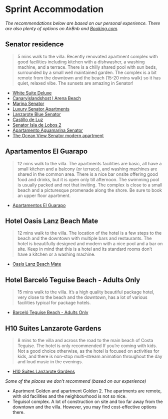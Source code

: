 # Sprint Accommodation

*The recommendations below are based on our personal experience. There are also plenty of options on AirBnb and [Booking.com](http://Booking.com/).* 

## Senator residence

> 5 mins walk to the villa. Recently renovated apartment complex with good facilities including kitchen with a dishwasher, a washing machine, and a terrace. There is a chilly shared pool with sun beds, surrounded by a small well maintained garden. The complex is a bit remote from the downtown and the beach (15-20 mins walk) so it has quiet, relaxed vibe. The sunsets are amazing in Senator!
> 

- [White Suite Deluxe](https://www.booking.com/hotel/es/white-suite-deluxe.en-gb.html?dest_type=city&matching_block_id=751750401_339233406_2_0_0&checkin=2023-10-16&no_rooms=1&sid=e33104905ca7ea3fa8ec1fa3652f962b&atlas_src=sr_iw_title&auth_success=1&dest_id=-403957&group_children=0&aid=304142&checkout=2023-10-22&label=gen173nr-1FCAEoggI46AdIM1gEaEaIAQKYAQm4AQfIAQ3YAQHoAQH4AQuIAgGoAgO4Auztz6UGwAIB0gIkMmE1YzIyZjQtYzk0Zi00YTA1LTlkZjMtZWVmZjViZjhmOTli2AIG4AIB&room1=A&ucfs=1&group_adults=1&=)
- [Canaryislandshost l Arena Beach](https://www.booking.com/hotel/es/arena-beach-suites.en-gb.html?aid=304142&label=gen173nr-1FCAEoggI46AdIM1gEaEaIAQKYAQm4AQfIAQ3YAQHoAQH4AQuIAgGoAgO4Auztz6UGwAIB0gIkMmE1YzIyZjQtYzk0Zi00YTA1LTlkZjMtZWVmZjViZjhmOTli2AIG4AIB&sid=e33104905ca7ea3fa8ec1fa3652f962b&dest_id=-403957&dest_type=city&room1=A&;group_adults=1;group_children=0;no_rooms=1;checkin=2023-10-16;checkout=2023-10-22;matching_block_id=839296101_350441075_2_0_0;atlas_src=sr_iw_title;ucfs=1)
- [Marina Senator](https://www.booking.com/hotel/es/marina-senator.en-gb.html?aid=304142&label=gen173nr-1FCAEoggI46AdIM1gEaEaIAQKYAQm4AQfIAQ3YAQHoAQH4AQuIAgGoAgO4Auztz6UGwAIB0gIkMmE1YzIyZjQtYzk0Zi00YTA1LTlkZjMtZWVmZjViZjhmOTli2AIG4AIB&sid=e33104905ca7ea3fa8ec1fa3652f962b&dest_id=-403957&dest_type=city&room1=A&;group_adults=1;group_children=0;no_rooms=1;checkin=2023-10-16;checkout=2023-10-22;matching_block_id=803874001_342397143_2_0_0;atlas_src=sr_iw_title;ucfs=1)
- [Luxury Senator Apartments](https://www.booking.com/hotel/es/luxury-senator-apartment.en-gb.html?aid=304142&label=gen173nr-1FCAEoggI46AdIM1gEaEaIAQKYAQm4AQfIAQ3YAQHoAQH4AQuIAgGoAgO4Auztz6UGwAIB0gIkMmE1YzIyZjQtYzk0Zi00YTA1LTlkZjMtZWVmZjViZjhmOTli2AIG4AIB&sid=e33104905ca7ea3fa8ec1fa3652f962b&dest_id=-403957&dest_type=city&room1=A&;group_adults=1;group_children=0;no_rooms=1;checkin=2023-10-16;checkout=2023-10-22;matching_block_id=764449202_333842437_2_0_0;atlas_src=sr_iw_title;ucfs=1)
- [Lanzarote Blue Senator](https://www.booking.com/hotel/es/lanzarote-blue-senator.en-gb.html?aid=304142&label=gen173nr-1FCAEoggI46AdIM1gEaEaIAQKYAQm4AQfIAQ3YAQHoAQH4AQuIAgGoAgO4Auztz6UGwAIB0gIkMmE1YzIyZjQtYzk0Zi00YTA1LTlkZjMtZWVmZjViZjhmOTli2AIG4AIB&sid=e33104905ca7ea3fa8ec1fa3652f962b&dest_id=-403957&dest_type=city&room1=A&;group_adults=1;group_children=0;no_rooms=1;checkin=2023-10-16;checkout=2023-10-22;matching_block_id=753473501_331977265_2_0_0;atlas_src=sr_iw_title;ucfs=1)
- [Castillo de Luz](https://www.booking.com/hotel/es/castillo-de-luz.en-gb.html?aid=304142&label=gen173nr-1FCAEoggI46AdIM1gEaEaIAQKYAQm4AQfIAQ3YAQHoAQH4AQuIAgGoAgO4Auztz6UGwAIB0gIkMmE1YzIyZjQtYzk0Zi00YTA1LTlkZjMtZWVmZjViZjhmOTli2AIG4AIB&sid=e33104905ca7ea3fa8ec1fa3652f962b&dest_id=-403957&dest_type=city&room1=A&;group_adults=1;group_children=0;no_rooms=1;checkin=2023-10-16;checkout=2023-10-22;matching_block_id=868438203_355358604_1_0_0;atlas_src=sr_iw_title;ucfs=1)
- [Senator Isla de Lobos 2](https://www.booking.com/hotel/es/apartamento-isla-de-lobos-ii.en-gb.html?aid=304142&label=gen173nr-1FCAEoggI46AdIM1gEaEaIAQKYAQm4AQfIAQ3YAQHoAQH4AQuIAgGoAgO4Auztz6UGwAIB0gIkMmE1YzIyZjQtYzk0Zi00YTA1LTlkZjMtZWVmZjViZjhmOTli2AIG4AIB&sid=e33104905ca7ea3fa8ec1fa3652f962b&dest_id=-403957&dest_type=city&room1=A&;group_adults=1;group_children=0;no_rooms=1;checkin=2023-10-16;checkout=2023-10-22;matching_block_id=760287602_376614559_2_0_0;atlas_src=sr_iw_title;ucfs=1)
- [Apartamento Aguamarina Senator](https://www.booking.com/hotel/es/apartamento-aguamarina-senator.en-gb.html?aid=304142&label=gen173nr-1FCAEoggI46AdIM1gEaEaIAQKYAQm4AQfIAQ3YAQHoAQH4AQuIAgGoAgO4Auztz6UGwAIB0gIkMmE1YzIyZjQtYzk0Zi00YTA1LTlkZjMtZWVmZjViZjhmOTli2AIG4AIB&sid=e33104905ca7ea3fa8ec1fa3652f962b&dest_id=-403957&dest_type=city&room1=A&;group_adults=1;group_children=0;no_rooms=1;checkin=2023-10-16;checkout=2023-10-22;matching_block_id=1026076601_375356713_1_0_0;atlas_src=sr_iw_title;ucfs=1)
- [The Ocean View Senator modern apartment](https://www.booking.com/hotel/es/amazing-ocean-view-senator.en-gb.html?aid=304142&label=gen173nr-1FCAEoggI46AdIM1gEaEaIAQKYAQm4AQfIAQ3YAQHoAQH4AQuIAgGoAgO4Auztz6UGwAIB0gIkMmE1YzIyZjQtYzk0Zi00YTA1LTlkZjMtZWVmZjViZjhmOTli2AIG4AIB&sid=e33104905ca7ea3fa8ec1fa3652f962b&dest_id=-403957&dest_type=city&room1=A&;group_adults=1;group_children=0;no_rooms=1;checkin=2023-10-16;checkout=2023-10-22;matching_block_id=816477202_344148336_2_0_0;atlas_src=sr_iw_title;ucfs=1#tab-main)

## Apartamentos El Guarapo

> 12 mins walk to the villa. The apartments facilities are basic, all have a small kitchen and a balcony (or terrace), and washing machines are shared in the common area. There is a nice bar onsite offering good food and drinks, but it is open only till afternoon. The swimming pool is usually packed and not that inviting. The complex is close to a small beach and a picturesque promenade along the shore. Be sure to book an upper floor apartment.
> 

- [Apartamentos El Guarapo](https://www.booking.com/hotel/es/apartamentos-guarapo.en-gb.html?label=gen173nr-1FCAEoggI46AdIM1gEaEaIAQKYAQm4AQfIAQ3YAQHoAQH4AQuIAgGoAgO4Auztz6UGwAIB0gIkMmE1YzIyZjQtYzk0Zi00YTA1LTlkZjMtZWVmZjViZjhmOTli2AIG4AIB&sid=cfd966acc78ca8f886a3641263eaecc1&aid=304142&ucfs=1&arphpl=1&checkin=2023-10-16&checkout=2023-10-22&dest_id=-403957&dest_type=city&group_adults=1&req_adults=1&no_rooms=1&group_children=0&req_children=0&hpos=22&hapos=142&sr_order=price&srpvid=6327627f36c30300&srepoch=1689516873&all_sr_blocks=2386419_341983880_1_2_0&highlighted_blocks=2386419_341983880_1_2_0&matching_block_id=2386419_341983880_1_2_0&sr_pri_blocks=2386419_341983880_1_2_0__56299)

## Hotel ****Oasis Lanz Beach Mate****

> 12 mins walk to the villa. The location of the hotel is a few steps to the beach and the downtown with multiple bars and restaurants. The hotel is beautifully designed and modern with a nice pool and a bar on site. Keep in mind that this is a hotel and its standard rooms don’t have a kitchen or a washing machine.
> 

- [Oasis Lanz Beach Mate](https://www.booking.com/hotel/es/oasis-lanz-club.en-gb.html?label=gen173nr-1FCAEoggI46AdIM1gEaEaIAQKYAQm4AQfIAQ3YAQHoAQH4AQuIAgGoAgO4Auztz6UGwAIB0gIkMmE1YzIyZjQtYzk0Zi00YTA1LTlkZjMtZWVmZjViZjhmOTli2AIG4AIB&sid=cfd966acc78ca8f886a3641263eaecc1&aid=304142&ucfs=1&arphpl=1&checkin=2023-10-16&checkout=2023-10-22&dest_id=-403957&dest_type=city&group_adults=1&req_adults=1&no_rooms=1&group_children=0&req_children=0&hpos=28&hapos=148&sr_order=price&srpvid=6327627f36c30300&srepoch=1689516873&all_sr_blocks=26939813_88205902_0_2_0&highlighted_blocks=26939813_88205902_0_2_0&matching_block_id=26939813_88205902_0_2_0&sr_pri_blocks=26939813_88205902_0_2_0__57629&from_sustainable_property_sr=1) [](https://www.booking.com/hotel/es/apartamentos-guarapo.en-gb.html?label=gen173nr-1FCAEoggI46AdIM1gEaEaIAQKYAQm4AQfIAQ3YAQHoAQH4AQuIAgGoAgO4Auztz6UGwAIB0gIkMmE1YzIyZjQtYzk0Zi00YTA1LTlkZjMtZWVmZjViZjhmOTli2AIG4AIB&sid=cfd966acc78ca8f886a3641263eaecc1&aid=304142&ucfs=1&arphpl=1&checkin=2023-10-16&checkout=2023-10-22&dest_id=-403957&dest_type=city&group_adults=1&req_adults=1&no_rooms=1&group_children=0&req_children=0&hpos=22&hapos=142&sr_order=price&srpvid=6327627f36c30300&srepoch=1689516873&all_sr_blocks=2386419_341983880_1_2_0&highlighted_blocks=2386419_341983880_1_2_0&matching_block_id=2386419_341983880_1_2_0&sr_pri_blocks=2386419_341983880_1_2_0__56299)

## Hotel ****Barceló Teguise Beach - Adults Only****

> 15 mins walk to the villa. It’s a high quality beautiful package hotel, very close to the beach and the downtown, has a lot of various facilities typical for package hotels.
> 

- [Barceló Teguise Beach - Adults Only](https://www.booking.com/hotel/es/barcelo-teguise-beach-adults-only.en-gb.html?label=gen173nr-1FCAEoggI46AdIM1gEaEaIAQKYAQm4AQfIAQ3YAQHoAQH4AQuIAgGoAgO4Auztz6UGwAIB0gIkMmE1YzIyZjQtYzk0Zi00YTA1LTlkZjMtZWVmZjViZjhmOTli2AIG4AIB&sid=cfd966acc78ca8f886a3641263eaecc1&aid=304142&ucfs=1&arphpl=1&checkin=2023-10-16&checkout=2023-10-22&dest_id=-403957&dest_type=city&group_adults=1&req_adults=1&no_rooms=1&group_children=0&req_children=0&hpos=12&hapos=162&sr_order=price&srpvid=6327627f36c30300&srepoch=1689517463&all_sr_blocks=9437556_90090878_1_1_0&highlighted_blocks=9437556_90090878_1_1_0&matching_block_id=9437556_90090878_1_1_0&sr_pri_blocks=9437556_90090878_1_1_0__68460&from_sustainable_property_sr=1)

## ****H10 Suites Lanzarote Gardens****

> 8 mins to the villa and across the road to the main beach of Costa Teguise. The hotel is only recommended If you’re coming with kids. Not a good choice otherwise, as the hotel is focused on activities for kids, and there is non-stop multi-stream animation throughout the day and loud music in the evenings.
> 

- [H10 Suites Lanzarote Gardens](https://www.booking.com/hotel/es/h10-suites-lanzarote-gardens.en-gb.html?aid=304142&label=gen173nr-1FCAEoggI46AdIM1gEaEaIAQKYAQm4AQfIAQ3YAQHoAQH4AQuIAgGoAgO4Auztz6UGwAIB0gIkMmE1YzIyZjQtYzk0Zi00YTA1LTlkZjMtZWVmZjViZjhmOTli2AIG4AIB&sid=e33104905ca7ea3fa8ec1fa3652f962b&all_sr_blocks=9063318_204171578_0_41_0;checkin=2023-10-16;checkout=2023-10-22;dest_id=-403957;dest_type=city;dist=0;group_adults=1;group_children=0;hapos=155;highlighted_blocks=9063318_204171578_0_41_0;hpos=5;matching_block_id=9063318_204171578_0_41_0;no_rooms=1;req_adults=1;req_children=0;room1=A;sb_price_type=total;sr_order=price;sr_pri_blocks=9063318_204171578_0_41_0__65500;srepoch=1689517463;srpvid=6327627f36c30300;type=total;ucfs=1&)

*Some of the places we don’t recommend (based on our experience)*

- Apartment Golden and apartment Golden 2. The apartments are remote, with old facilities and the neighbourhood is not so nice.
- Teguisol complex. A lot of construction on site and too far away from the downtown and the villa. However, you may find cost-effective options there.

